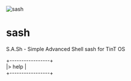 ![sash](https://user-images.githubusercontent.com/111055151/184116058-3bc223f6-0b5f-44c4-9434-43cca5708195.png)
# sash
S.A.Sh - Simple Advanced Shell
sash for TinT OS

+-----------------+                                                                                                                                                       
|> help                                                                                                                                                        |        
+-----------------+

